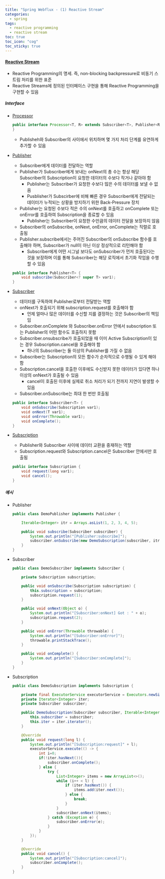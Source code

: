 ```yaml
---
title: "Spring Webflux - (1) Reactive Stream"
categories:
  - spring
tags:
  - reactive programming
  - reactive stream
toc: true
toc_icon: "cog"
toc_sticky: true
---
```


#### [Reactive Stream](https://github.com/reactive-streams/reactive-streams-jvm/blob/v1.0.3/README.md)
- Reactive Programming의 명세. 즉, non-blocking backpressure로 비동기 스트림 처리를 위한 표준
- Reactive Streams에 정의된 인터페이스 구현을 통해 Reactive Programming을 구현할 수 있음

##### Interface
- [Processor](https://github.com/reactive-streams/reactive-streams-jvm/blob/v1.0.3/README.md#4processor-code)
	```java
	public interface Processor<T, R> extends Subscriber<T>, Publisher<R> {
	}
	```
	- Publisheh와 Subscriber의 사이에서 위치하며 몇 가지 처리 단계를 유연하게 추가할 수 있음
	
- [Publisher](https://github.com/reactive-streams/reactive-streams-jvm/blob/v1.0.3/README.md#1-publisher-code)
	- Subscriber에게 데이터를 전달하는 역할
	- Publisher가 Subscriber에게 보내는 onNext의 총 수는 항상 해당 Subscriber의 Subscription이 요청한 데이터의 수보다 작거나 같아야 함
		- Publisher는 Subscriber가 요청한 수보다 많은 수의 데이터를 보낼 수 없음
		- Pusblisher가 Subscirber에 비해 빠른 경우 Subscriber에게 전달되는 데이터가 누적되는 상황을 방지하기 위한 Back-Pressure 장치
	- Publisher는 요청된 수보다 적은 수의 onNext를 호출하고 onComplete 또는 onError를 호출하여 Subscription을 종료할 수 있음
		- Publisher는 Subscriber이 요청한 수만큼의 데이터 전달을 보장하지 않음 
	- Subscriber의 onSubscribe, onNext, onError, onComplete는 직렬로 호출됨
	- Publisher.subscribe에서는 주어진 Subscriber의 onSubscribe 함수를 호출해야 하며, Subscriber가 null이 아닌 이상 정상적으로 리턴해야 함
		- Subscriber에게 어떤 시그널 보다도 onSubscriber가 먼저 호출된다는 것을 보장하며 이를 통해 Subscriber는 해당 로직에서 초기화 작업을 수행할 수 있음
	```java
	public interface Publisher<T> {
		void subscribe(Subscriber<? super T> var1);
	}
	```

- [Subscriber](https://github.com/reactive-streams/reactive-streams-jvm/blob/v1.0.3/README.md#2-subscriber-code)
	- 데이터를 구독하여 Publisher로부터 전달받는 역할
	- onNext가 호출되기 위해 subscription.request를 호출해야 함
		- 언제 얼마나 많은 데이터를 수신할 지를 결정하는 것은 Subscriber의 책임임
	- Subscriber.onComplete 와 Subscriber.onError 안에서 subscription 또는 Publisher의 어떤 함수도 호출하지 못함
	- Subscriber.onsubscribe가 호출되었을 때 이미 Active Subscription이 있는 경우 Subscription.cancel을 호출해야 함
		- 하나의 Subscriber는 둘 이상의 Publisher를 가질 수 없음
	- Subscriber는 Subscription의 모든 함수가 순차적으로 수행될 수 있게 해야함
	- Subscription.cancel을 호출한 이후에도 수신받지 못한 데이터가 있다면 하나 이상의 onNext가 호출될 수 있음 
		- cancel이 호출된 이후에 실제로 취소 처리가 되기 전까지 지연이 발생할 수 있음
	- Subscriber.onSubscribe는 최대 한 번만 호출됨
	```java
	public interface Subscriber<T> {
		void onSubscribe(Subscription var1);
		void onNext(T var1);
		void onError(Throwable var1);
		void onComplete();
	}
	```

- [Subscription](https://github.com/reactive-streams/reactive-streams-jvm/blob/v1.0.3/README.md#3-subscription-code)
	- Publisher와 Subscriber 사이에 데이터 교환을 중재하는 역할
	- Subscription.request와 Subscription.cancel은 Subscriber 안에서만 호출됨
	```java
	public interface Subscription {
		void request(long var1);
		void cancel();
	}
	```

##### 예시
- Publisher
	```java
	public class DemoPublisher implements Publisher {

		Iterable<Integer> itr = Arrays.asList(1, 2, 3, 4, 5);

		public void subscribe(Subscriber subscriber) {
			System.out.println("[Publisher:subscribe]");
			subscriber.onSubscribe(new DemoSubscription(subscriber, itr));
		}
	}
	```

- Subscriber
	```java
	public class DemoSubscriber implements Subscriber {

		private Subscription subscription;

		public void onSubscribe(Subscription subscription) {
			this.subscription = subscription;
			subscription.request(1);
		}

		public void onNext(Object o) {
			System.out.println("[Subscriber:onNext] Got : " + o);
			subscription.request(2);
		}

		public void onError(Throwable throwable) {
			System.out.println("[Subscriber:onError]");
			throwable.printStackTrace();
		}

		public void onComplete() {
			System.out.println("[Subscriber:onComplete]");
		}
	}	
	```

- Subscription
	```java
	public class DemoSubscription implements Subscription {

		private final ExecutorService executorService = Executors.newSingleThreadExecutor();
		private Iterator<Integer> iter;
		private Subscriber subscriber;

		public DemoSubscription(Subscriber subscriber, Iterable<Integer> iter){
			this.subscriber = subscriber;
			this.iter = iter.iterator();
		}

		@Override
		public void request(long l) {
			System.out.println("[Subscription:request]" + l);
			executorService.execute(() -> {
				int i=0;
				if(!iter.hasNext()){
					subscriber.onComplete();
				} else {
					try {
						List<Integer> items = new ArrayList<>();
						while (i++ < l) {
							if (iter.hasNext()) {
								items.add(iter.next());
							} else {
								break;
							}
						}
						subscriber.onNext(items);
					} catch (Exception e) {
						subscriber.onError(e);
					}
				}
			});
		}

		@Override
		public void cancel() {
			System.out.println("[Subscription:cancel]");
			subscriber.onComplete();
		}
	}
	```